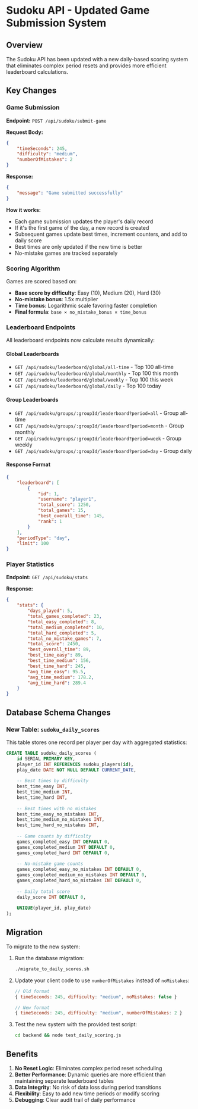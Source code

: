 # Sudoku API - Updated Game Submission System

## Overview

The Sudoku API has been updated with a new daily-based scoring system that eliminates complex period resets and provides more efficient leaderboard calculations.

## Key Changes

### Game Submission

**Endpoint:** `POST /api/sudoku/submit-game`

**Request Body:**
```json
{
    "timeSeconds": 245,
    "difficulty": "medium",
    "numberOfMistakes": 2
}
```

**Response:**
```json
{
    "message": "Game submitted successfully"
}
```

**How it works:**
- Each game submission updates the player's daily record
- If it's the first game of the day, a new record is created
- Subsequent games update best times, increment counters, and add to daily score
- Best times are only updated if the new time is better
- No-mistake games are tracked separately

### Scoring Algorithm

Games are scored based on:
- **Base score by difficulty**: Easy (10), Medium (20), Hard (30)
- **No-mistake bonus**: 1.5x multiplier
- **Time bonus**: Logarithmic scale favoring faster completion
- **Final formula**: `base × no_mistake_bonus × time_bonus`

### Leaderboard Endpoints

All leaderboard endpoints now calculate results dynamically:

#### Global Leaderboards

- `GET /api/sudoku/leaderboard/global/all-time` - Top 100 all-time
- `GET /api/sudoku/leaderboard/global/monthly` - Top 100 this month  
- `GET /api/sudoku/leaderboard/global/weekly` - Top 100 this week
- `GET /api/sudoku/leaderboard/global/daily` - Top 100 today

#### Group Leaderboards

- `GET /api/sudoku/groups/:groupId/leaderboard?period=all` - Group all-time
- `GET /api/sudoku/groups/:groupId/leaderboard?period=month` - Group monthly
- `GET /api/sudoku/groups/:groupId/leaderboard?period=week` - Group weekly  
- `GET /api/sudoku/groups/:groupId/leaderboard?period=day` - Group daily

#### Response Format

```json
{
    "leaderboard": [
        {
            "id": 1,
            "username": "player1",
            "total_score": 1250,
            "total_games": 15,
            "best_overall_time": 145,
            "rank": 1
        }
    ],
    "periodType": "day",
    "limit": 100
}
```

### Player Statistics

**Endpoint:** `GET /api/sudoku/stats`

**Response:**
```json
{
    "stats": {
        "days_played": 5,
        "total_games_completed": 23,
        "total_easy_completed": 8,
        "total_medium_completed": 10,
        "total_hard_completed": 5,
        "total_no_mistake_games": 7,
        "total_score": 2450,
        "best_overall_time": 89,
        "best_time_easy": 89,
        "best_time_medium": 156,
        "best_time_hard": 245,
        "avg_time_easy": 95.5,
        "avg_time_medium": 178.2,
        "avg_time_hard": 289.4
    }
}
```

## Database Schema Changes

### New Table: `sudoku_daily_scores`

This table stores one record per player per day with aggregated statistics:

```sql
CREATE TABLE sudoku_daily_scores (
    id SERIAL PRIMARY KEY,
    player_id INT REFERENCES sudoku_players(id),
    play_date DATE NOT NULL DEFAULT CURRENT_DATE,
    
    -- Best times by difficulty
    best_time_easy INT,
    best_time_medium INT,
    best_time_hard INT,
    
    -- Best times with no mistakes
    best_time_easy_no_mistakes INT,
    best_time_medium_no_mistakes INT,
    best_time_hard_no_mistakes INT,
    
    -- Game counts by difficulty
    games_completed_easy INT DEFAULT 0,
    games_completed_medium INT DEFAULT 0,
    games_completed_hard INT DEFAULT 0,
    
    -- No-mistake game counts
    games_completed_easy_no_mistakes INT DEFAULT 0,
    games_completed_medium_no_mistakes INT DEFAULT 0,
    games_completed_hard_no_mistakes INT DEFAULT 0,
    
    -- Daily total score
    daily_score INT DEFAULT 0,
    
    UNIQUE(player_id, play_date)
);
```

## Migration

To migrate to the new system:

1. Run the database migration:
   ```bash
   ./migrate_to_daily_scores.sh
   ```

2. Update your client code to use `numberOfMistakes` instead of `noMistakes`:
   ```javascript
   // Old format
   { timeSeconds: 245, difficulty: "medium", noMistakes: false }
   
   // New format  
   { timeSeconds: 245, difficulty: "medium", numberOfMistakes: 2 }
   ```

3. Test the new system with the provided test script:
   ```bash
   cd backend && node test_daily_scoring.js
   ```

## Benefits

1. **No Reset Logic**: Eliminates complex period reset scheduling
2. **Better Performance**: Dynamic queries are more efficient than maintaining separate leaderboard tables
3. **Data Integrity**: No risk of data loss during period transitions
4. **Flexibility**: Easy to add new time periods or modify scoring
5. **Debugging**: Clear audit trail of daily performance
